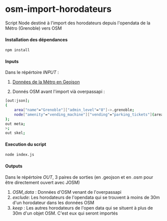 # osm-import-horodateurs
Script Node destiné à l'import des horodateurs depuis l'opendata de la Métro (Grenoble) vers OSM


#### Installation des dépendances

```sh
npm install
```

#### Inputs 
Dans le répértoire *INPUT* :

1. [Données de la Métro en Geojson](http://data.metropolegrenoble.fr/ckan/dataset/emplacement-des-horodateurs-sur-grenoble/resource/9d5ae078-da9e-4288-a2ae-8ba3f8a4de08?view_id=ec2624fb-5742-406a-8b65-0ab236ffd9ec)

2. Donnés OSM avant l'import vià overpassapi :
```sh
[out:json];
(
	area["name"="Grenoble"]["admin_level"="8"]->.grenoble;
  	node["amenity"="vending_machine"]["vending"="parking_tickets"](area.grenoble);
);
out meta;
>;
out skel;
```
#### Execution du script 
```sh
node index.js
```

#### Outputs
Dans le répértoire *OUT*, 3 paires de sorties (en .geojson et en .osm pour être directement ouvert avec JOSM)

1. *OSM_data* : Données d'OSM venant de l'overpassapi
2. *exclude*: Les horodateurs de l'opendata qui se trouvent à moins de 30m d'un horodateur dans les données OSM
3. *keep* : Les autres horodateurs de l'open data qui se situent à plus de 30m d'un objet OSM. C'est eux qui seront importés 

